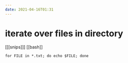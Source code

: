 ```yaml
---
date: 2021-04-16T01:31
---
```


# iterate over files in directory

[[[snips]]]
[[bash]]

	for FILE in *.txt; do echo $FILE; done
